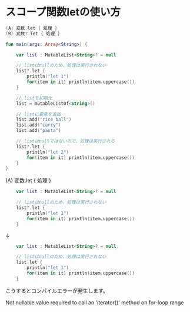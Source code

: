 # スコープ関数letの使い方

``` Kotlin
(A) 変数.let { 処理 }
(B) 変数?.let { 処理 }
```

``` Kotlin
fun main(args: Array<String>) {

    var list : MutableList<String>? = null

    // listはnullのため、処理は実行されない
    list?.let {
        println("let 1")
        for(item in it) println(item.uppercase())
    }

    // listを初期化
    list = mutableListOf<String>()

    // listに要素を追加
    list.add("rice ball")
    list.add("carry")
    list.add("pasta")

    // listはnullではないので、処理は実行される
    list?.let {
        println("let 2")
        for(item in it) println(item.uppercase())
    }
}
```


(A) 変数.let { 処理 }

``` Kotlin
    var list : MutableList<String>? = null

    // listはnullのため、処理は実行されない
    list?.let {
        println("let 1")
        for(item in it) println(item.uppercase())
    }
```

↓

``` Kotlin
    var list : MutableList<String>? = null

    // listはnullのため、処理は実行されない
    list.let {
        println("let 1")
        for(item in it) println(item.uppercase())
    }
```
こうするとコンパイルエラーが発生します。

Not nullable value required to call an 'iterator()' method on for-loop range

